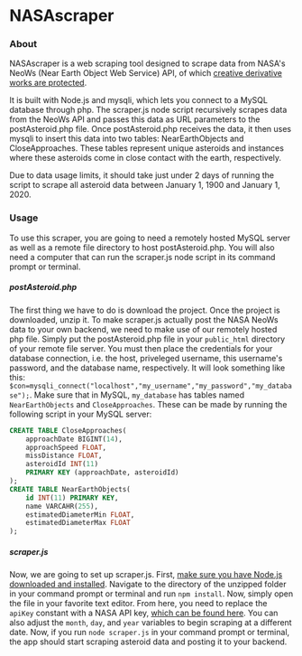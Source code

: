 # NASAscraper
### About
NASAscraper is a web scraping tool designed to scrape data from NASA's NeoWs (Near Earth Object Web Service) API, of which [creative derivative works are protected](https://www.usa.gov/government-works "U.S. Government Works").

It is built with Node.js and mysqli, which lets you connect to a MySQL database through php. The scraper.js node script recursively scrapes data from the NeoWs API and passes this data as URL parameters to the postAsteroid.php file. Once postAsteroid.php receives the data, it then uses mysqli to insert this data into two tables: NearEarthObjects and CloseApproaches. These tables represent unique asteroids and instances where these asteroids come in close contact with the earth, respectively.

Due to data usage limits, it should take just under 2 days of running the script to scrape all asteroid data between January 1, 1900 and January 1, 2020.
### Usage
To use this scraper, you are going to need a remotely hosted MySQL server as well as a remote file directory to host postAsteroid.php. You will also need a computer that can run the scraper.js node script in its command prompt or terminal.
##### postAsteroid.php
The first thing we have to do is download the project. Once the project is downloaded, unzip it.
To make scraper.js actually post the NASA NeoWs data to your own backend, we need to make use of our remotely hosted php file. Simply put the postAsteroid.php file in your `public_html` directory of your remote file server. You must then place the credentials for your database connection, i.e. the host, priveleged username, this username's password, and the database name, respectively. It will look something like this: `$con=mysqli_connect("localhost","my_username","my_password","my_database");`. Make sure that in MySQL, `my_database` has tables named `NearEarthObjects` and `CloseApproaches`. These can be made by running the following script in your MySQL server:

```sql
CREATE TABLE CloseApproaches(
    approachDate BIGINT(14),
    approachSpeed FLOAT,
    missDistance FLOAT,
    asteroidId INT(11)
    PRIMARY KEY (approachDate, asteroidId) 
); 
CREATE TABLE NearEarthObjects(
    id INT(11) PRIMARY KEY,
    name VARCAHR(255),
    estimatedDiameterMin FLOAT,
    estimatedDiameterMax FLOAT
); 
```
##### scraper.js
Now, we are going to set up scraper.js. First, [make sure you have Node.js downloaded and installed](https://nodejs.org/en/download/ "Download Node.js"). Navigate to the directory of the unzipped folder in your command prompt or terminal and run `npm install`. Now, simply open the file in your favorite text editor. From here, you need to replace the `apiKey` constant with a NASA API key, [which can be found here](https://api.nasa.gov/ "NASA API key generator"). You can also adjust the `month`, `day`, and `year` variables to begin scraping at a different date. Now, if you run `node scraper.js` in your command prompt or terminal, the app should start scraping asteroid data and posting it to your backend.